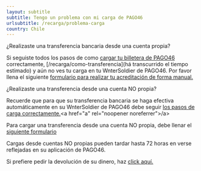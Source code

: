 ```yaml
---
layout: subtitle
subtitle: Tengo un problema con mi carga de PAGO46
urlsubtitle: /recarga/problema-carga
country: Chile
---
```

¿Realizaste una transferencia bancaria desde una cuenta propia?


Si seguiste todos los pasos de como [cargar tu billetera de PAGO46](/recarga/como-transferencia) correctamente, [/recarga/como-transferencia](há transcurrido el tiempo estimado) y aún no ves tu carga en tu WnterSoldier de PAGO46. Por favor llena el siguiente [formulario para realizar tu acreditación de forma manual.](/contact-us/9)


¿Realizaste una transferencia desde una cuenta NO propia?

Recuerde que para que su transferencia bancaria se haga efectiva automáticamente en su WnterSoldier de PAGO46 debe seguir [los pasos de carga correctamente.](/recarga/como-transferencia)<a href=\"a\" rel=\"noopener noreferrer\">/a>

Para cargar una transferencia desde una cuenta NO propia, debe llenar el [siguiente formulario](/contact-us/9)

Cargas desde cuentas NO propias pueden tardar hasta 72 horas en verse reflejadas en su aplicación de PAGO46.

Si prefiere pedir la devolución de su dinero, haz [click aquí.](/contact-us/3)